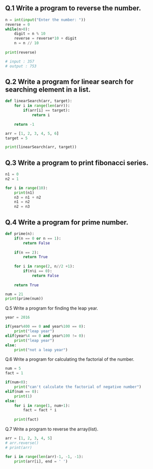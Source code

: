 ## Q.1 Write a program to reverse the number.
```python
n = int(input("Enter the number: "))
reverse = 0
while(n>0):
    digit = n % 10
    reverse = reverse*10 + digit
    n = n // 10
    
print(reverse)

# input : 357
# output : 753
```
## Q.2 Write a program for linear search for searching element in a list.
```python
def linearSearch(arr, target):
    for i in range(len(arr)):
        if(arr[i] == target):
            return i
    
    return -1

arr = [1, 2, 3, 4, 5, 6]
target = 5

print(linearSearch(arr, target))
```
## Q.3 Write a program to print fibonacci series.
```python
n1 = 0
n2 = 1

for i in range(10):
    print(n1)
    n3 = n1 + n2
    n1 = n2
    n2 = n3
```
## Q.4 Write a program for prime number.
```python
def prime(n):
    if(n == 0 or n == 1):
        return False
        
    if(n == 2):
        return True
        
    for i in range(2, n//2 +1):
        if(n%i == 0):
            return False
            
    return True

num = 21
print(prime(num))
```
Q.5 Write a program for finding the leap year.
```python
year = 2016

if(year%400 == 0 and year%100 == 0):
    print("leap year")
elif(year%4 == 0 and year%100 != 0):
    print("leap year")
else:
    print("not a leap year")
```
Q.6 Write a program for calculating the factorial of the number.
```python
num = 5
fact = 1

if(num<0):
    print("can't calculate the factorial of negative number")
elif(num == 0):
    print(1)
else:
    for i in range(1, num+1):
        fact = fact * i
        
    print(fact)
```
Q.7 Write a program to reverse the array(list).
```python
arr = [1, 2, 3, 4, 5]
# arr.reverse()
# print(arr)

for i in range(len(arr)-1, -1, -1):
    print(arr[i], end = ' ')
```

